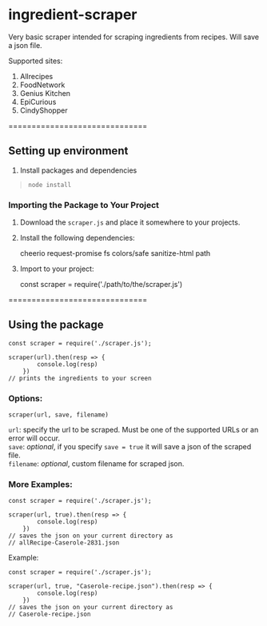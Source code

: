 ﻿# ingredient-scraper

Very basic scraper intended for scraping ingredients from recipes. Will save a json file.

Supported sites:  
1) Allrecipes  
2) FoodNetwork  
3) Genius Kitchen  
4) EpiCurious  
5) CindyShopper  

==============================

## Setting up environment
1) Install packages and dependencies   
> ```node install```  

### Importing the Package to Your Project  
1) Download the ```scraper.js``` and place it somewhere to your projects.  
2) Install the following dependencies:  
    
    cheerio
    request-promise
    fs
    colors/safe
    sanitize-html
    path

3) Import to your project:  

    const scraper = require('./path/to/the/scraper.js')

==============================

## Using the package  

    const scraper = require('./scraper.js');

    scraper(url).then(resp => {
            console.log(resp)
        })
    // prints the ingredients to your screen

### Options:
    
    scraper(url, save, filename)

```url```: specify the url to be scraped. Must be one of the supported URLs or an error will occur.   
```save```: *optional*, if you specify ```save = true``` it will save a json of the scraped file.  
```filename```: *optional*, custom filename for scraped json.  

### More Examples:
    const scraper = require('./scraper.js');

    scraper(url, true).then(resp => {
            console.log(resp)
        })
    // saves the json on your current directory as
    // allRecipe-Caserole-2831.json

Example:

    const scraper = require('./scraper.js');

    scraper(url, true, "Caserole-recipe.json").then(resp => {
            console.log(resp)
        })
    // saves the json on your current directory as
    // Caserole-recipe.json

    
